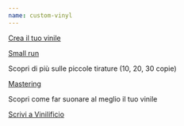 ```yaml
---
name: custom-vinyl
---
```


[Crea il tuo vinile](/)

[Small run](http://example.net/)

Scopri di più sulle piccole tirature (10, 20, 30 copie)

[Mastering](http://example.net/)

Scopri come far suonare al meglio il tuo vinile

[Scrivi a Vinilificio](http://example.net/)















